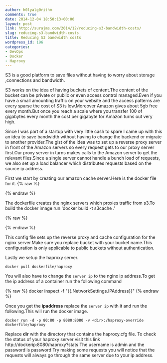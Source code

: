 ```yaml
---
author: h0lyalg0rithm
comments: true
date: 2014-12-04 18:50:13+00:00
layout: post
link: http://surajms.com/2014/12/reducing-s3-bandwidth-costs/
slug: reducing-s3-bandwidth-costs
title: Reducing S3 bandwidth costs
wordpress_id: 196
categories:
- DevOps
- Docker
- Haproxy
---
```


S3 is a good platform to save files without having to worry about storage ,connections and bandwidth.

S3 works on the idea of having buckets of content.The content of the bucket can be private or public or even access control managed.Even if you have a small amounting traffic on your website and the access patterns are every sparse the cost of S3 is low,Moreover Amazon gives about 5gb free every month.But once you reach a scale where you transfer 100 of gigabytes every month the cost per gigabyte for Amazon turns out very high.

Since I was part of a startup with very little cash to spare I came up with this an idea to save bandwidth without having to change the backend or migrate to another provider.The gist of the idea was to set up a reverse proxy server in front of the Amazon servers so every request gets to our proxy server first.Our proxy server in turns makes calls to the Amazon server to get the relevant files.Since a single server cannot handle a bunch load of requests, we also set up a load balancer which distributes requests based on the source ip address.

First we start by creating our amazon cache server.Here is the docker file for it.
{% raw %}
<script src="https://gist.github.com/h0lyalg0rithm/17362c3924d735afbce1.js?file=Dockerfile"></script>
{% endraw %}


The dockerfile creates the nginx servers which proxies traffic from s3.To build the docker image run 'docker build -t s3cache .'

{% raw %}
<script src="https://gist.github.com/h0lyalg0rithm/17362c3924d735afbce1.js?file=default.conf"></script>
{% endraw %}


This config file sets up the reverse proxy and cache configuration for the nginx server.Make sure you replace bucket with your bucket name.This configuration is only applicable to public buckets without authentication.

Lastly we setup the haproxy server.


    docker pull dockerfile/haproxy



You will also have to change the `server ip` to the nginx ip address.To get the ip address of a container run the following command

{% raw %}
    docker inspect -f "{{.NetworkSettings.IPAddress}}" <container id>
  {% endraw %} 




Once you get the **ipaddress** replace the `server ip` with it and run the following.This will run the docker image.


    docker run -d -p 80:80 -p 8080:8080 -v <dir>:/haproxy-override dockerfile/haproxy




Replace **dir** with the directory that contains the haproxy.cfg file.
To check the status of your haproxy server visit this link
http://dockerip:8080/haproxy?stats
The username is admin and the password is password
Try making some requests you will notice that the requests will always go through the same server due to your ip address.
